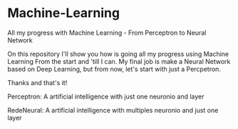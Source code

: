 # Machine-Learning
All my progress with Machine Learning - From Perceptron to Neural Network

On this repository I'll show you how is going all my progress using Machine Learning
From the start and 'till I can. My final job is make a Neural Network based on Deep Learning,
but from now, let's start with just a Percpetron. 

Thanks and that's it!


Perceptron: A artificial intelligence with just one neuronio and layer

RedeNeural: A artificial intelligence with multiples neuronio and just one layer

